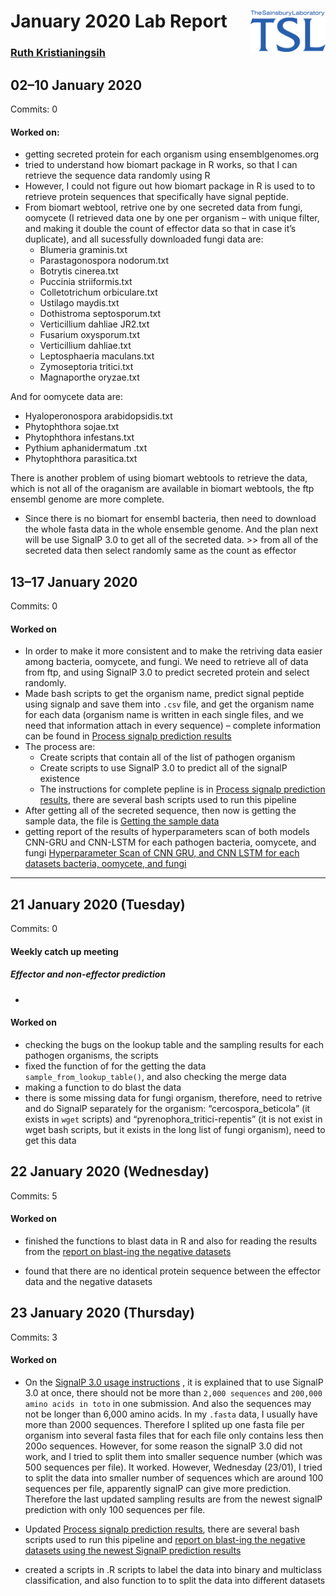 
# January 2020 Lab Report <img src="figures/tsl-logo.png" align="right" width="120" />

### [Ruth Kristianingsih](https://github.com/ruthkr)

## 02–10 January 2020

Commits:
0

<!-- Total time: `#r get_total_worktime(curr_date, time_in = "9:00", time_out = "NA", time_lunch = "1:00")` -->

#### Worked on:

  - getting secreted protein for each organism using ensemblgenomes.org
  - tried to understand how biomart package in R works, so that I can
    retrieve the sequence data randomly using R
  - However, I could not figure out how biomart package in R is used to
    to retrieve protein sequences that specifically have signal peptide.
  - From biomart webtool, retrive one by one secreted data from fungi,
    oomycete (I retrieved data one by one per organism – with unique
    filter, and making it double the count of effector data so that in
    case it’s duplicate), and all sucessfully downloaded fungi data are:
      - Blumeria graminis.txt  
      - Parastagonospora nodorum.txt
      - Botrytis cinerea.txt  
      - Puccinia striiformis.txt
      - Colletotrichum orbiculare.txt
      - Ustilago maydis.txt
      - Dothistroma septosporum.txt  
      - Verticillium dahliae JR2.txt
      - Fusarium oxysporum.txt  
      - Verticillium dahliae.txt
      - Leptosphaeria maculans.txt  
      - Zymoseptoria tritici.txt
      - Magnaporthe oryzae.txt

And for oomycete data are:

  - Hyaloperonospora arabidopsidis.txt
  - Phytophthora sojae.txt
  - Phytophthora infestans.txt  
  - Pythium aphanidermatum .txt
  - Phytophthora parasitica.txt

There is another problem of using biomart webtools to retrieve the data,
which is not all of the oraganism are available in biomart webtools, the
ftp ensembl genome are more complete.

  - Since there is no biomart for ensembl bacteria, then need to
    download the whole fasta data in the whole ensemble genome. And the
    plan next will be use SignalP 3.0 to get all of the secreted data.
    \>\> from all of the secreted data then select randomly same as the
    count as effector

## 13–17 January 2020

Commits:
0

<!-- Total time: `#r get_total_worktime(curr_date, time_in = "9:25", time_out = "20:38", time_lunch = "00:45")` -->

#### Worked on

  - In order to make it more consistent and to make the retriving data
    easier among bacteria, oomycete, and fungi. We need to retrieve all
    of data from ftp, and using SignalP 3.0 to predict secreted protein
    and select randomly.
  - Made bash scripts to get the organism name, predict signal peptide
    using signalp and save them into `.csv` file, and get the organism
    name for each data (organism name is written in each single files,
    and we need that information attach in every sequence) – complete
    information can be found in [Process signalp prediction
    results](https://github.com/TeamMacLean/ruth-effectors-prediction/blob/master/reports/getting-data-secreted/0005_process_signalp_data.md)
  - The process are:
      - Create scripts that contain all of the list of pathogen organism
      - Create scripts to use SignalP 3.0 to predict all of the signalP
        existence
      - The instructions for complete pepline is in [Process signalp
        prediction
        results](https://github.com/TeamMacLean/ruth-effectors-prediction/blob/master/reports/getting-data-secreted/0005_process_signalp_data.md),
        there are several bash scripts used to run this pipeline
  - After getting all of the secreted sequence, then now is getting the
    sample data, the file is [Getting the sample
    data](https://github.com/TeamMacLean/ruth-effectors-prediction/blob/master/reports/getting-data-secreted/0006_getting_sample_data.md)
  - getting report of the results of hyperparameters scan of both models
    CNN-GRU and CNN-LSTM for each pathogen bacteria, oomycete, and fungi
    [Hyperparameter Scan of CNN GRU, and CNN LSTM for each datasets
    bacteria, oomycete, and
    fungi](https://github.com/TeamMacLean/ruth-effectors-prediction/blob/master/reports/model_scripts/multi_class/results_multi_class.md)

-----

## 21 January 2020 (Tuesday)

Commits:
0

<!-- Total time: `#r get_total_worktime(curr_date, time_in = "9:25", time_out = "20:38", time_lunch = "00:45")` -->

#### Weekly catch up meeting

##### Effector and non-effector prediction

  - 
#### Worked on

  - checking the bugs on the lookup table and the sampling results for
    each pathogen organisms, the scripts
  - fixed the function of for the getting the data
    `sample_from_lookup_table()`, and also checking the merge data
  - making a function to do blast the data
  - there is some missing data for fungi organism, therefore, need to
    retrive and do SignalP separately for the organism:
    “cercospora\_beticola” (it exists in `wget` scripts) and
    “pyrenophora\_tritici-repentis” (it is not exist in wget bash
    scripts, but it exists in the long list of fungi organism), need to
    get this data

## 22 January 2020 (Wednesday)

Commits:
5

<!-- Total time: `#r get_total_worktime(curr_date, time_in = "9:25", time_out = "20:38", time_lunch = "00:45")` -->

#### Worked on

  - finished the functions to blast data in R and also for reading the
    results from the [report on blast-ing the negative
    datasets](https://github.com/TeamMacLean/ruth-effectors-prediction/blob/master/reports/getting-data-secreted/0007_blast_result_random_sampling.md)

  - found that there are no identical protein sequence between the
    effector data and the negative datasets

## 23 January 2020 (Thursday)

Commits:
3

<!-- Total time: `#r get_total_worktime(curr_date, time_in = "9:25", time_out = "20:38", time_lunch = "00:45")` -->

#### Worked on

  - On the [SignalP 3.0 usage
    instructions](http://www.cbs.dtu.dk/services/SignalP-3.0/instructions.php)
    , it is explained that to use SignalP 3.0 at once, there should not
    be more than `2,000 sequences` and `200,000 amino acids in toto` in
    one submission. And also the sequences may not be longer than 6,000
    amino acids. In my `.fasta` data, I usually have more than 2000
    sequences. Therefore I splited up one fasta file per organism into
    several fasta files that for each file only contains less then 200o
    sequences. However, for some reason the signalP 3.0 did not work,
    and I tried to split them into smaller sequence number (which was
    500 sequences per file). It worked. However, Wednesday (23/01), I
    tried to split the data into smaller number of sequences which are
    around 100 sequences per file, apparently signalP can give more
    prediction. Therefore the last updated sampling results are from the
    newest signalP prediction with only 100 sequences per file.

  - Updated [Process signalp prediction
    results](https://github.com/TeamMacLean/ruth-effectors-prediction/blob/master/reports/getting-data-secreted/0005_process_signalp_data.md),
    there are several bash scripts used to run this pipeline and [report
    on blast-ing the negative datasets using the newest SignalP
    prediction
    results](https://github.com/TeamMacLean/ruth-effectors-prediction/blob/master/reports/getting-data-secreted/0007_blast_result_random_sampling.md)

  - created a scripts in .R scripts to label the data into binary and
    multiclass classification, and also function to to split the data
    into different datasets
